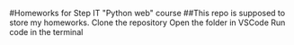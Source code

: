#Homeworks for Step IT "Python web" course
##This repo is supposed to store my homeworks.
Clone the repository
Open the folder in VSCode
Run code in the terminal

